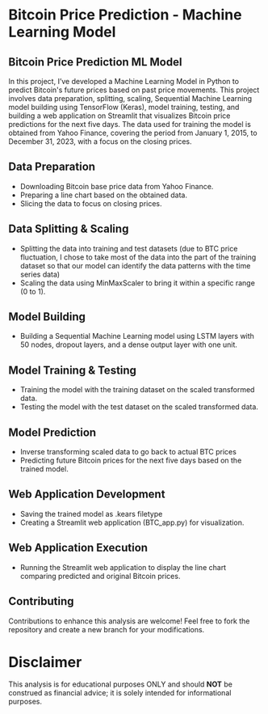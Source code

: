 # Bitcoin Price Prediction - Machine Learning Model


## Bitcoin Price Prediction ML Model
In this project, I’ve developed a Machine Learning Model in Python to predict Bitcoin's future prices based on past price movements. This project involves data preparation, splitting, scaling, Sequential Machine Learning model building using TensorFlow (Keras), model training, testing, and building a web application on Streamlit that visualizes Bitcoin price predictions for the next five days. The data used for training the model is obtained from Yahoo Finance, covering the period from January 1, 2015, to December 31, 2023, with a focus on the closing prices.

## Data Preparation
+ Downloading Bitcoin base price data from Yahoo Finance.
+ Preparing a line chart based on the obtained data. 
+ Slicing the data to focus on closing prices.
## Data Splitting & Scaling
+ Splitting the data into training and test datasets (due to BTC price fluctuation, I chose to take most of the data into the part of the training dataset so that our model can identify the data patterns with the time series data)
+ Scaling the data using MinMaxScaler to bring it within a specific range (0 to 1).
## Model Building
+ Building a Sequential Machine Learning model using LSTM layers with 50 nodes, dropout layers, and a dense output layer with one unit.
## Model Training & Testing
+ Training the model with the training dataset on the scaled transformed data.
+ Testing the model with the test dataset on the scaled transformed data.
## Model Prediction
+ Inverse transforming scaled data to go back to actual BTC prices
+ Predicting future Bitcoin prices for the next five days based on the trained model.
## Web Application Development
+ Saving the trained model as .kears filetype
+ Creating a Streamlit web application (BTC_app.py) for visualization.
## Web Application Execution
+ Running the Streamlit web application to display the line chart comparing predicted and original Bitcoin prices.


## Contributing
Contributions to enhance this analysis are welcome! 
Feel free to fork the repository and create a new branch for your modifications.

# Disclaimer
This analysis is for educational purposes ONLY and should **NOT** be construed as financial advice; it is solely intended for informational purposes.
